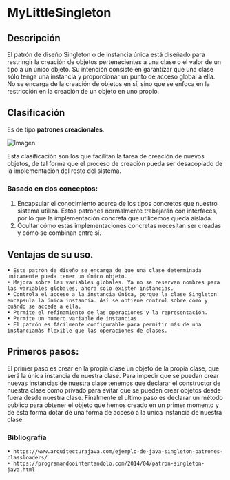 # MyLittleSingleton

## Descripción

El patrón de diseño Singleton o de instancia única está diseñado para restringir la creación de objetos pertenecientes a una clase o el valor de un tipo a un único objeto. Su intención consiste en garantizar que una clase sólo tenga una instancia y proporcionar un punto de acceso global a ella. No se encarga de la creación de objetos en sí, sino que se enfoca en la restricción en la creación de un objeto en uno propio.

## Clasificación

Es de tipo **patrones creacionales**.

![Imagen](https://www.arquitecturajava.com/wp-content/uploads/00111.gif)

Esta clasificación son los que facilitan la tarea de creación de nuevos objetos, de tal forma que el proceso de creación pueda ser desacoplado de la implementación del resto del sistema.

### Basado en dos conceptos:

  1. Encapsular el conocimiento acerca de los tipos concretos que nuestro sistema utiliza. Estos patrones normalmente trabajarán con interfaces, por lo que la implementación concreta que utilicemos queda aislada.
  2. Ocultar cómo estas implementaciones concretas necesitan ser creadas y cómo se combinan entre sí.

## Ventajas de su uso.

    • Este patrón de diseño se encarga de que una clase determinada unicamente pueda tener un único objeto.
    • Mejora sobre las variables globales. Ya no se reservan nombres para las variables globales, ahora solo existen instancias.
    • Controla el acceso a la instancia única, porque la clase Singleton encapsula la única instancia. Así se obtiene control sobre cómo y cuándo se accede a ella.
    • Permite el refinamiento de las operaciones y la representación.
    • Permite un numero variable de instancias. 
    • El patrón es fácilmente configurable para permitir más de una instanciamás flexible que las operaciones de clases.
    
 ## Primeros pasos: ##
    
El primer paso es crear en la propia clase un objeto de la propia clase, que será la única instancia de nuestra clase. Para impedir que se puedan crear nuevas instancias de nuestra clase tenemos que declarar el constructor de nuestra clase como privado para evitar que se pueden crear objetos desde fuera desde nuestra clase. Finalmente el ultimo paso es declarar un método publico para obtener el objeto que hemos creado en un primer momento y de esta forma dotar de una forma de acceso a la única instancia de nuestra clase.
    
    
  ### Bibliografía
  
    • https://www.arquitecturajava.com/ejemplo-de-java-singleton-patrones-classloaders/
    • https://programandoointentandolo.com/2014/04/patron-singleton-java.html
